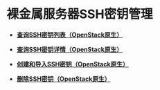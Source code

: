 # 裸金属服务器SSH密钥管理<a name="bms_api_0737"></a>

-   **[查询SSH密钥列表（OpenStack原生）](查询SSH密钥列表（OpenStack原生）.md)**  

-   **[查询SSH密钥详情（OpenStack原生）](查询SSH密钥详情（OpenStack原生）.md)**  

-   **[创建和导入SSH密钥（OpenStack原生）](创建和导入SSH密钥（OpenStack原生）.md)**  

-   **[删除SSH密钥（OpenStack原生）](删除SSH密钥（OpenStack原生）.md)**  



